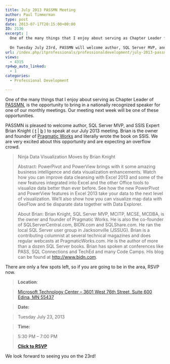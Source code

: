 ```yaml
---
title: July 2013 PASSMN Meeting
author: Paul Timmerman
type: post
date: 2013-07-17T20:15:00+00:00
ID: 2136
excerpt: |
  One of the many things that I enjoy about serving as Chapter Leader for PASSMN is the opportunity to bring in a nationally recognized speaker for one of our monthly meetings.
  
  On Tuesday July 23rd, PASSMN will welcome author, SQL Server MVP, and SSIS&hellip;
url: /index.php/itprofessionals/professionaldevelopment/july-2013-passmn-meeting/
views:
  - 4315
rp4wp_auto_linked:
  - 1
categories:
  - Professional Development

---
```

One of the many things that I enjoy about serving as Chapter Leader of <a href="http://minnesota.sqlpass.org" target="_blank">PASSMN</a>, is the opportunity to bring in a nationally recognized speaker for one of our monthly meetings. Our meeting next week will be one of these opportunities.

PASSMN is pleased to welcome author, SQL Server MVP, and SSIS Expert Brian Knight ( <a href="https://twitter.com/brianknight" target="_blank">t</a> | <a href="http://www.bidn.com/" target="_blank">b</a> ) to speak at our July 2013 meeting. Brian is the owner and founder of <a href="http://www.pragmaticworks.com/" target="_blank">Pragmatic Works</a> and literally wrote the book on SSIS. We are very excited about this opportunity and are expecting an overflow crowd.

> Ninja Data Visualization Moves by Brian Knight
> 
> Abstract: PowerPivot and PowerView brings with it some amazing business intelligence and data visualization enhancements. Watch how you can improve data cleansing with Excel 2013 and some of the new features integrated into Excel and the other Office tools to visualize data better than ever before. See how the new PowerPivot and PowerView features in Excel 2013 take your data to the next level of visualization. We’ll also show how you can visualize map data with GeoFlow and tie disparate data together with Data Explorer.
> 
> About Brian: Brian Knight, SQL Server MVP, MCITP, MCSE, MCDBA, is the owner and founder of Pragmatic Works. He is also the co-founder of SQLServerCentral.com, BIDN.com and SQLShare.com. He ran the local SQL Server user group in Jacksonville (JSSUG). Brian is a contributing columnist at several technical magazines and does regular webcasts at PragmaticWorks.com. He is the author of more than a dozen SQL Server books. Brian has spoken at conferences like PASS, SQL Connections and TechEd and many Code Camps. His blog can be found at http://www.bidn.com. 

There are only a few spots left, so if you are going to be in the area, RSVP now.

> **Location**:
  
> [Microsoft Technology Center &#8211; 3601 West 76th Street, Suite 600 Edina, MN 55437][1]
  
> **Date:**
  
> Tuesday July 23, 2013
  
> **Time:**
  
> 5:30 PM &#8211; 7:00 PM
> 
> **[Click to RSVP][2]** 

We look forward to seeing you on the 23rd!

 [1]: http://binged.it/AcUxYj
 [2]: http://passmnjul2013.eventbrite.com/